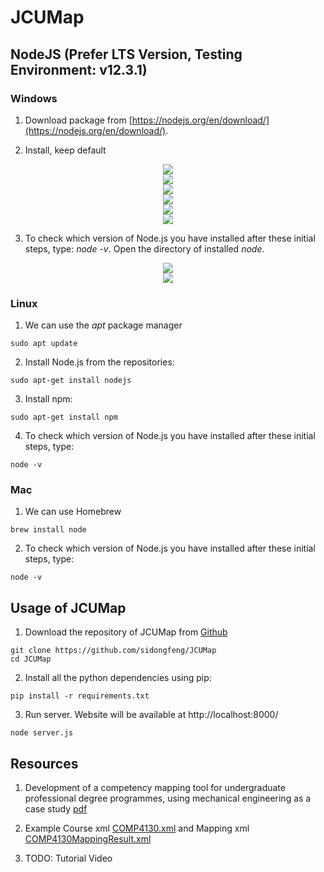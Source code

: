 # JCUMap

## NodeJS (Prefer LTS Version, Testing Environment: v12.3.1)

### Windows
1. Download package from [https://nodejs.org/en/download/](https://nodejs.org/en/download/). 

2. Install, keep default
<div style="color:#0000FF" align="center">
<img src="figures/install1.png"/> 
</div>
<div style="color:#0000FF" align="center">
<img src="figures/install2.png"/> 
</div>
<div style="color:#0000FF" align="center">
<img src="figures/install3.png"/> 
</div>
<div style="color:#0000FF" align="center">
<img src="figures/install4.png"/> 
</div>
<div style="color:#0000FF" align="center">
<img src="figures/install5.png"/> 
</div>
<div style="color:#0000FF" align="center">
<img src="figures/install6.png"/> 
</div>

3. To check which version of Node.js you have installed after these initial steps, type: *node -v*. Open the directory of installed *node*.
<div style="color:#0000FF" align="center">
<img src="figures/verify1.png"/> 
</div>
<div style="color:#0000FF" align="center">
<img src="figures/verify2.png"/> 
</div>

### Linux
1. We can use the *apt* package manager
```
sudo apt update
```

2. Install Node.js from the repositories:
```
sudo apt-get install nodejs
```

3. Install npm:
```
sudo apt-get install npm
```

4. To check which version of Node.js you have installed after these initial steps, type:
```
node -v
```

### Mac
1. We can use Homebrew
```
brew install node
```

2. To check which version of Node.js you have installed after these initial steps, type:
```
node -v
```

## Usage of JCUMap
1. Download the repository of JCUMap from [Github](https://github.com/sidongfeng/JCUMap)
```
git clone https://github.com/sidongfeng/JCUMap
cd JCUMap
```

2. Install all the python dependencies using pip:
```
pip install -r requirements.txt
```

3. Run server. Website will be available at http://localhost:8000/
```
node server.js
```

## Resources
1. Development of a competency mapping tool for undergraduate professional degree programmes, using mechanical engineering as a case study [pdf](https://github.com/sidongfeng/JCUMap/blob/master/resources/Holmes%2Bet%2Bal%2B2018%2BEuropean%2BJournal%2Bof%2BEngineering%2BEducation.pdf)

2. Example Course xml [COMP4130.xml](https://github.com/sidongfeng/JCUMap/blob/master/resources/COMP4130.xml) and Mapping xml [COMP4130MappingResult.xml](https://github.com/sidongfeng/JCUMap/blob/master/resources/COMP4130MappingResult.xml)

3. TODO: Tutorial Video 